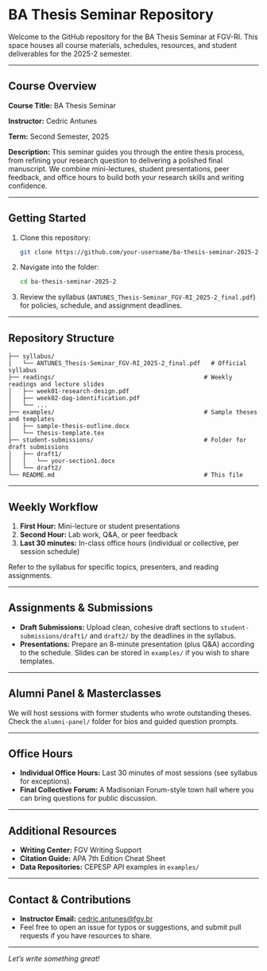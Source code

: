 # BA Thesis Seminar Repository

Welcome to the GitHub repository for the BA Thesis Seminar at FGV-RI. This space houses all course materials, schedules, resources, and student deliverables for the 2025-2 semester.

---

## Course Overview

**Course Title:** BA Thesis Seminar

**Instructor:** Cedric Antunes

**Term:** Second Semester, 2025

**Description:**
This seminar guides you through the entire thesis process, from refining your research question to delivering a polished final manuscript. We combine mini-lectures, student presentations, peer feedback, and office hours to build both your research skills and writing confidence.

---

## Getting Started

1. Clone this repository:
   ```bash
   git clone https://github.com/your-username/ba-thesis-seminar-2025-2.git
   ```
2. Navigate into the folder:
   ```bash
   cd ba-thesis-seminar-2025-2
   ```
3. Review the syllabus (`ANTUNES_Thesis-Seminar_FGV-RI_2025-2_final.pdf`) for policies, schedule, and assignment deadlines.

---

## Repository Structure

```
├── syllabus/
│   └── ANTUNES_Thesis-Seminar_FGV-RI_2025-2_final.pdf   # Official syllabus
├── readings/                                          # Weekly readings and lecture slides
│   ├── week01-research-design.pdf
│   ├── week02-dag-identification.pdf
│   └── ...
├── examples/                                          # Sample theses and templates
│   ├── sample-thesis-outline.docx
│   └── thesis-template.tex
├── student-submissions/                               # Folder for draft submissions
│   ├── draft1/
│   │   └── your-section1.docx
│   └── draft2/
└── README.md                                          # This file
```

---

## Weekly Workflow

1. **First Hour:** Mini-lecture or student presentations  
2. **Second Hour:** Lab work, Q&A, or peer feedback  
3. **Last 30 minutes:** In-class office hours (individual or collective, per session schedule)

Refer to the syllabus for specific topics, presenters, and reading assignments.

---

## Assignments & Submissions

- **Draft Submissions:** Upload clean, cohesive draft sections to `student-submissions/draft1/` and `draft2/` by the deadlines in the syllabus.  
- **Presentations:** Prepare an 8-minute presentation (plus Q&A) according to the schedule. Slides can be stored in `examples/` if you wish to share templates.

---

## Alumni Panel & Masterclasses

We will host sessions with former students who wrote outstanding theses. Check the `alumni-panel/` folder for bios and guided question prompts.

---

## Office Hours

- **Individual Office Hours:** Last 30 minutes of most sessions (see syllabus for exceptions).  
- **Final Collective Forum:** A Madisonian Forum-style town hall where you can bring questions for public discussion.

---

## Additional Resources

- **Writing Center:** FGV Writing Support  
- **Citation Guide:** APA 7th Edition Cheat Sheet  
- **Data Repositories:** CEPESP API examples in `examples/`

---

## Contact & Contributions

- **Instructor Email:** cedric.antunes@fgv.br  
- Feel free to open an issue for typos or suggestions, and submit pull requests if you have resources to share.

---

*Let’s write something great!*
